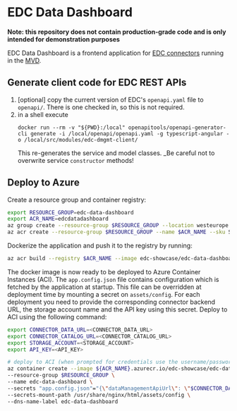 # EDC Data Dashboard

**Note: this repository does not contain production-grade code and is only intended for demonstration purposes**

EDC Data Dashboard is a frontend application for [EDC connectors](https://github.com/eclipse-dataspaceconnector/DataSpaceConnector) running in the [MVD](https://github.com/agera-edc/MinimumViableDataspace).

## Generate client code for EDC REST APIs

1. [optional] copy the current version of EDC's `openapi.yaml` file to `openapi/`. There is one checked in, so this is not required.
2. in a shell execute
   ```shell
   docker run --rm -v "${PWD}:/local" openapitools/openapi-generator-cli generate -i /local/openapi/openapi.yaml -g typescript-angular -o /local/src/modules/edc-dmgmt-client/
   ```
   This re-generates the service and model classes. _Be careful not to overwrite service `constructor` methods!


## Deploy to Azure

Create a resource group and container registry:

```bash
export RESOURCE_GROUP=edc-data-dashboard
export ACR_NAME=edcdatadashboard
az group create --resource-group $RESOURCE_GROUP --location westeurope -o none
az acr create --resource-group $RESOURCE_GROUP --name $ACR_NAME --sku Standard --location westeurope --admin-enabled -o none
```

Dockerize the application and push it to the registry by running:

```bash
az acr build --registry $ACR_NAME --image edc-showcase/edc-data-dashboard:latest .
```

The docker image is now ready to be deployed to Azure Container Instances (ACI). The `app.config.json` file contains configuration which is fetched by the application at startup. This file can be overridden at deployment time by mounting a secret on `assets/config`. For each deployment you need to provide the corresponding connector backend URL, the storage account name and the API key using this secret. Deploy to ACI using the following command:

```bash
export CONNECTOR_DATA_URL=<CONNECTOR_DATA_URL>
export CONNECTOR_CATALOG_URL=<CONNECTOR_CATALOG_URL>
export STORAGE_ACCOUNT=<STORAGE_ACCOUNT>
export API_KEY=<API_KEY>

# deploy to ACI (when prompted for credentials use the username/password as available in Azure Portal: ACR->Access Keys)
az container create --image ${ACR_NAME}.azurecr.io/edc-showcase/edc-data-dashboard:latest \
--resource-group $RESOURCE_GROUP \
--name edc-data-dashboard \
--secrets "app.config.json"="{\"dataManagementApiUrl\": \"$CONNECTOR_DATA_URL\", \"catalogUrl\": \"$CONNECTOR_CATALOG_URL\", \"storageAccount\": \"$STORAGE_ACCOUNT\", \"apiKey\": \"$API_KEY\"}" \
--secrets-mount-path /usr/share/nginx/html/assets/config \
--dns-name-label edc-data-dashboard
```


